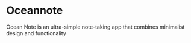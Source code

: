 # Oceannote
Ocean Note is an ultra-simple note-taking app that combines minimalist design and functionality 

